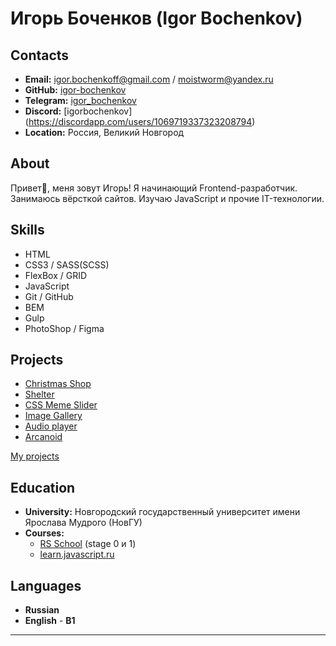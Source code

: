 # Игорь Боченков (Igor Bochenkov)

## Contacts

- **Email:** igor.bochenkoff@gmail.com / moistworm@yandex.ru
- **GitHub:** [igor-bochenkov](https://github.com/igor-bochenkov)
- **Telegram:** [igor_bochenkov](https://t.me/igor_bochenkov)
- **Discord:** [igorbochenkov] (https://discordapp.com/users/1069719337323208794)
- **Location:** Россия, Великий Новгород

## About

Привет👋, меня зовут Игорь!
Я начинающий Frontend-разработчик. Занимаюсь вёрсткой сайтов. Изучаю JavaScript и прочие IT-технологии.

## Skills

- HTML
- CSS3 / SASS(SCSS)
- FlexBox / GRID
- JavaScript
- Git / GitHub
- BEM
- Gulp
- PhotoShop / Figma

## Projects

- [Christmas Shop](https://igor-bochenkov.github.io/christmas-shop/)
- [Shelter](https://igor-bochenkov.github.io/shelter/)
- [CSS Meme Slider](https://igor-bochenkov.github.io/slider-meme-css/)
- [Image Gallery](https://igor-bochenkov.github.io/image-gallery/)
- [Audio player](https://igor-bochenkov.github.io/audio-player)
- [Arcanoid](https://igor-bochenkov.github.io/arcanoid-game)

[My projects](https://igor-bochenkov.github.io/)

## Education

- **University:** Новгородский государственный университет имени Ярослава Мудрого (НовГУ)
- **Courses:**
  - [RS School](https://rs.school/) (stage 0 и 1)
  - [learn.javascript.ru](https://learn.javascript.ru/)

## Languages

- **Russian**
- **English** - **B1**

---
